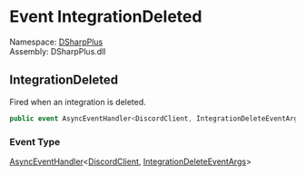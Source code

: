 # Event IntegrationDeleted

Namespace: [DSharpPlus](DSharpPlus.md)  
Assembly: DSharpPlus.dll

## <a id="DSharpPlus_DiscordClient_IntegrationDeleted"></a>IntegrationDeleted

Fired when an integration is deleted.

```csharp
public event AsyncEventHandler<DiscordClient, IntegrationDeleteEventArgs> IntegrationDeleted
```

### Event Type

[AsyncEventHandler](DSharpPlus.AsyncEvents.AsyncEventHandler\-2.md)<[DiscordClient](DSharpPlus.DiscordClient.md), [IntegrationDeleteEventArgs](DSharpPlus.EventArgs.IntegrationDeleteEventArgs.md)\>

